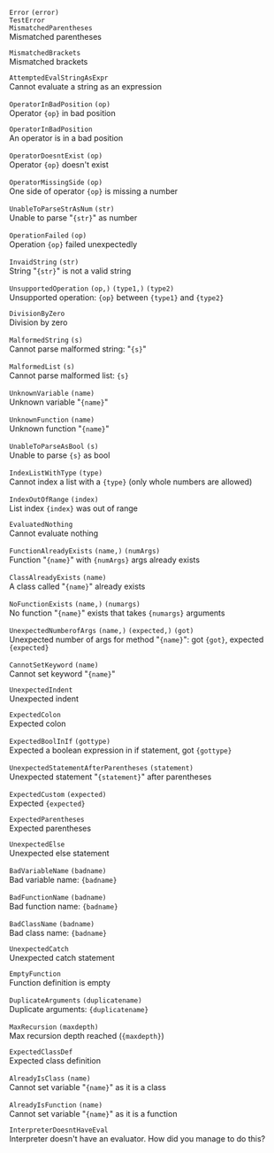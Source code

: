 `Error` `(error)`\
`TestError`\
`MismatchedParentheses`\
Mismatched parentheses

`MismatchedBrackets`\
Mismatched brackets

`AttemptedEvalStringAsExpr`\
Cannot evaluate a string as an expression

`OperatorInBadPosition` `(op)`\
Operator `{op}` in bad position

`OperatorInBadPosition`\
An operator is in a bad position

`OperatorDoesntExist` `(op)`\
Operator `{op}` doesn't exist

`OperatorMissingSide` `(op)`\
One side of operator `{op}` is missing a number

`UnableToParseStrAsNum` `(str)`\
Unable to parse \"`{str}`\" as number

`OperationFailed` `(op)`\
Operation `{op}` failed unexpectedly

`InvaidString` `(str)`\
String \"`{str}`\" is not a valid string

`UnsupportedOperation` `(op,)` `(type1,)` `(type2)`\
Unsupported operation: `{op}` between `{type1}` and `{type2}`

`DivisionByZero`\
Division by zero

`MalformedString` `(s)`\
Cannot parse malformed string: \"`{s}`\"

`MalformedList` `(s)`\
Cannot parse malformed list: `{s}`

`UnknownVariable` `(name)`\
Unknown variable \"`{name}`\"

`UnknownFunction` `(name)`\
Unknown function \"`{name}`\"

`UnableToParseAsBool` `(s)`\
Unable to parse `{s}` as bool

`IndexListWithType` `(type)`\
Cannot index a list with a `{type}` (only whole numbers are allowed)

`IndexOutOfRange` `(index)`\
List index `{index}` was out of range

`EvaluatedNothing`\
Cannot evaluate nothing

`FunctionAlreadyExists` `(name,)` `(numArgs)`\
Function \"`{name}`\" with `{numArgs}` args already exists

`ClassAlreadyExists` `(name)`\
A class called \"`{name}`\" already exists

`NoFunctionExists` `(name,)` `(numargs)`\
No function \"`{name}`\" exists that takes `{numargs}` arguments

`UnexpectedNumberofArgs` `(name,)` `(expected,)` `(got)`\
Unexpected number of args for method \"`{name}`\": got `{got}`, expected `{expected}`

`CannotSetKeyword` `(name)`\
Cannot set keyword \"`{name}`\"

`UnexpectedIndent`\
Unexpected indent

`ExpectedColon`\
Expected colon

`ExpectedBoolInIf` `(gottype)`\
Expected a boolean expression in if statement, got `{gottype}`

`UnexpectedStatementAfterParentheses` `(statement)`\
Unexpected statement \"`{statement}`\" after parentheses

`ExpectedCustom` `(expected)`\
Expected `{expected}`

`ExpectedParentheses`\
Expected parentheses

`UnexpectedElse`\
Unexpected else statement

`BadVariableName` `(badname)`\
Bad variable name: `{badname}`

`BadFunctionName` `(badname)`\
Bad function name: `{badname}`

`BadClassName` `(badname)`\
Bad class name: `{badname}`

`UnexpectedCatch`\
Unexpected catch statement

`EmptyFunction`\
Function definition is empty

`DuplicateArguments` `(duplicatename)`\
Duplicate arguments: `{duplicatename}`

`MaxRecursion` `(maxdepth)`\
Max recursion depth reached (`{maxdepth}`)

`ExpectedClassDef`\
Expected class definition

`AlreadyIsClass` `(name)`\
Cannot set variable \"`{name}`\" as it is a class

`AlreadyIsFunction` `(name)`\
Cannot set variable \"`{name}`\" as it is a function

`InterpreterDoesntHaveEval`\
Interpreter doesn't have an evaluator. How did you manage to do this?


